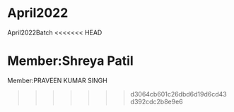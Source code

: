 # April2022
April2022Batch
<<<<<<< HEAD

Member:Shreya Patil
=======
Member:PRAVEEN KUMAR SINGH
>>>>>>> d3064cb601c26dbd6d19d6cd43d392cdc2b8e9e6
